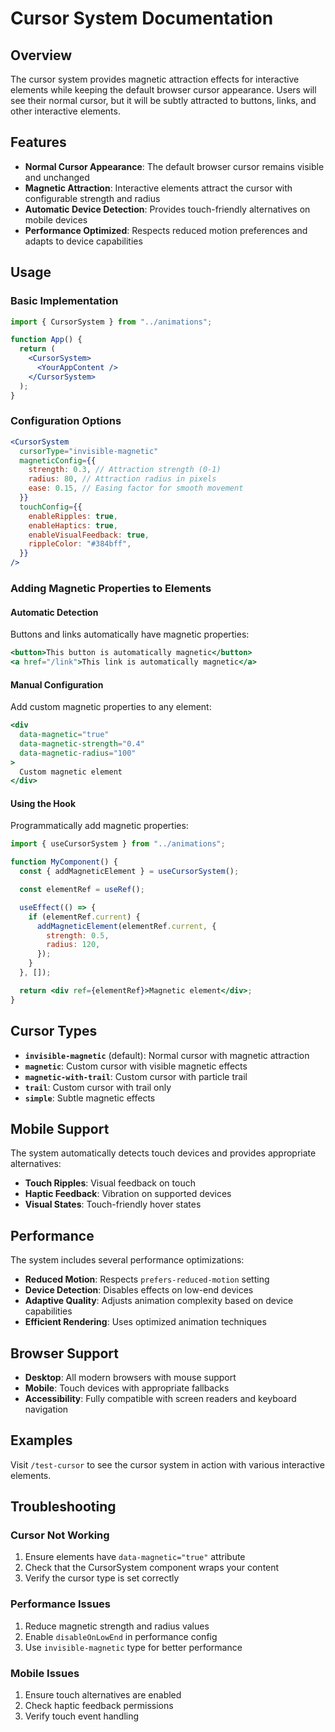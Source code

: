 # Cursor System Documentation

## Overview

The cursor system provides magnetic attraction effects for interactive elements while keeping the default browser cursor appearance. Users will see their normal cursor, but it will be subtly attracted to buttons, links, and other interactive elements.

## Features

- **Normal Cursor Appearance**: The default browser cursor remains visible and unchanged
- **Magnetic Attraction**: Interactive elements attract the cursor with configurable strength and radius
- **Automatic Device Detection**: Provides touch-friendly alternatives on mobile devices
- **Performance Optimized**: Respects reduced motion preferences and adapts to device capabilities

## Usage

### Basic Implementation

```jsx
import { CursorSystem } from "../animations";

function App() {
  return (
    <CursorSystem>
      <YourAppContent />
    </CursorSystem>
  );
}
```

### Configuration Options

```jsx
<CursorSystem
  cursorType="invisible-magnetic"
  magneticConfig={{
    strength: 0.3, // Attraction strength (0-1)
    radius: 80, // Attraction radius in pixels
    ease: 0.15, // Easing factor for smooth movement
  }}
  touchConfig={{
    enableRipples: true,
    enableHaptics: true,
    enableVisualFeedback: true,
    rippleColor: "#384bff",
  }}
/>
```

### Adding Magnetic Properties to Elements

#### Automatic Detection

Buttons and links automatically have magnetic properties:

```jsx
<button>This button is automatically magnetic</button>
<a href="/link">This link is automatically magnetic</a>
```

#### Manual Configuration

Add custom magnetic properties to any element:

```jsx
<div
  data-magnetic="true"
  data-magnetic-strength="0.4"
  data-magnetic-radius="100"
>
  Custom magnetic element
</div>
```

#### Using the Hook

Programmatically add magnetic properties:

```jsx
import { useCursorSystem } from "../animations";

function MyComponent() {
  const { addMagneticElement } = useCursorSystem();

  const elementRef = useRef();

  useEffect(() => {
    if (elementRef.current) {
      addMagneticElement(elementRef.current, {
        strength: 0.5,
        radius: 120,
      });
    }
  }, []);

  return <div ref={elementRef}>Magnetic element</div>;
}
```

## Cursor Types

- **`invisible-magnetic`** (default): Normal cursor with magnetic attraction
- **`magnetic`**: Custom cursor with visible magnetic effects
- **`magnetic-with-trail`**: Custom cursor with particle trail
- **`trail`**: Custom cursor with trail only
- **`simple`**: Subtle magnetic effects

## Mobile Support

The system automatically detects touch devices and provides appropriate alternatives:

- **Touch Ripples**: Visual feedback on touch
- **Haptic Feedback**: Vibration on supported devices
- **Visual States**: Touch-friendly hover states

## Performance

The system includes several performance optimizations:

- **Reduced Motion**: Respects `prefers-reduced-motion` setting
- **Device Detection**: Disables effects on low-end devices
- **Adaptive Quality**: Adjusts animation complexity based on device capabilities
- **Efficient Rendering**: Uses optimized animation techniques

## Browser Support

- **Desktop**: All modern browsers with mouse support
- **Mobile**: Touch devices with appropriate fallbacks
- **Accessibility**: Fully compatible with screen readers and keyboard navigation

## Examples

Visit `/test-cursor` to see the cursor system in action with various interactive elements.

## Troubleshooting

### Cursor Not Working

1. Ensure elements have `data-magnetic="true"` attribute
2. Check that the CursorSystem component wraps your content
3. Verify the cursor type is set correctly

### Performance Issues

1. Reduce magnetic strength and radius values
2. Enable `disableOnLowEnd` in performance config
3. Use `invisible-magnetic` type for better performance

### Mobile Issues

1. Ensure touch alternatives are enabled
2. Check haptic feedback permissions
3. Verify touch event handling
